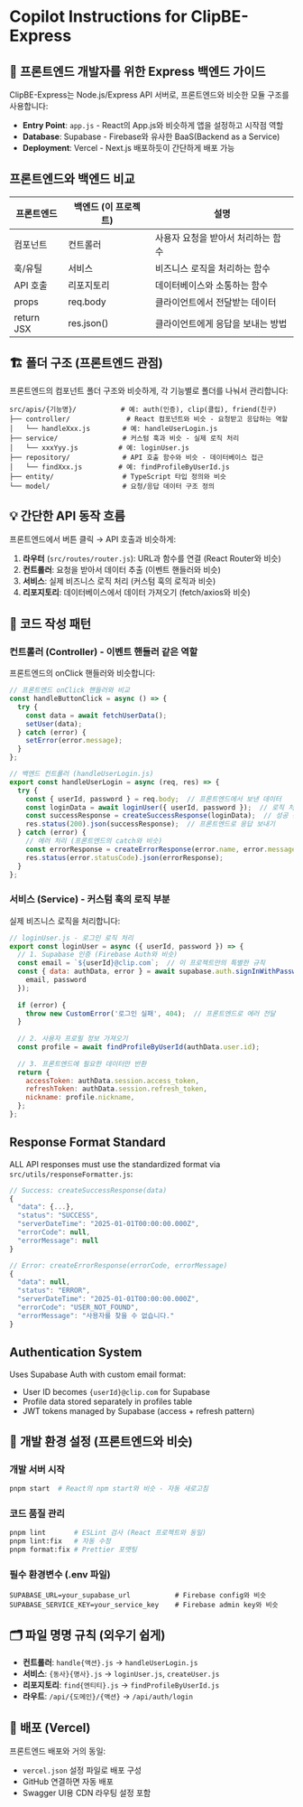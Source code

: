 # Copilot Instructions for ClipBE-Express

## 🎯 프론트엔드 개발자를 위한 Express 백엔드 가이드

ClipBE-Express는 Node.js/Express API 서버로, 프론트엔드와 비슷한 모듈 구조를 사용합니다:

- **Entry Point**: `app.js` - React의 App.js와 비슷하게 앱을 설정하고 시작점 역할
- **Database**: Supabase - Firebase와 유사한 BaaS(Backend as a Service)
- **Deployment**: Vercel - Next.js 배포하듯이 간단하게 배포 가능

## 프론트엔드와 백엔드 비교

| 프론트엔드 | 백엔드 (이 프로젝트) | 설명 |
|---|---|---|
| 컴포넌트 | 컨트롤러 | 사용자 요청을 받아서 처리하는 함수 |
| 훅/유틸 | 서비스 | 비즈니스 로직을 처리하는 함수 |
| API 호출 | 리포지토리 | 데이터베이스와 소통하는 함수 |
| props | req.body | 클라이언트에서 전달받는 데이터 |
| return JSX | res.json() | 클라이언트에게 응답을 보내는 방법 |

## 🏗️ 폴더 구조 (프론트엔드 관점)

프론트엔드의 컴포넌트 폴더 구조와 비슷하게, 각 기능별로 폴더를 나눠서 관리합니다:

```
src/apis/{기능명}/           # 예: auth(인증), clip(클립), friend(친구)
├── controller/              # React 컴포넌트와 비슷 - 요청받고 응답하는 역할
│   └── handleXxx.js        # 예: handleUserLogin.js
├── service/                # 커스텀 훅과 비슷 - 실제 로직 처리
│   └── xxxYyy.js          # 예: loginUser.js
├── repository/             # API 호출 함수와 비슷 - 데이터베이스 접근
│   └── findXxx.js         # 예: findProfileByUserId.js
├── entity/                 # TypeScript 타입 정의와 비슷
└── model/                  # 요청/응답 데이터 구조 정의
```

## 💡 간단한 API 동작 흐름

프론트엔드에서 버튼 클릭 → API 호출과 비슷하게:

1. **라우터** (`src/routes/router.js`): URL과 함수를 연결 (React Router와 비슷)
2. **컨트롤러**: 요청을 받아서 데이터 추출 (이벤트 핸들러와 비슷)
3. **서비스**: 실제 비즈니스 로직 처리 (커스텀 훅의 로직과 비슷)
4. **리포지토리**: 데이터베이스에서 데이터 가져오기 (fetch/axios와 비슷)

## 📝 코드 작성 패턴

### 컨트롤러 (Controller) - 이벤트 핸들러 같은 역할
프론트엔드의 onClick 핸들러와 비슷합니다:

```javascript
// 프론트엔드 onClick 핸들러와 비교
const handleButtonClick = async () => {
  try {
    const data = await fetchUserData();
    setUser(data);
  } catch (error) {
    setError(error.message);
  }
};

// 백엔드 컨트롤러 (handleUserLogin.js)
export const handleUserLogin = async (req, res) => {
  try {
    const { userId, password } = req.body;  // 프론트엔드에서 보낸 데이터
    const loginData = await loginUser({ userId, password });  // 로직 처리
    const successResponse = createSuccessResponse(loginData);  // 성공 응답 생성
    res.status(200).json(successResponse);  // 프론트엔드로 응답 보내기
  } catch (error) {
    // 에러 처리 (프론트엔드의 catch와 비슷)
    const errorResponse = createErrorResponse(error.name, error.message);
    res.status(error.statusCode).json(errorResponse);
  }
};
```

### 서비스 (Service) - 커스텀 훅의 로직 부분
실제 비즈니스 로직을 처리합니다:

```javascript
// loginUser.js - 로그인 로직 처리
export const loginUser = async ({ userId, password }) => {
  // 1. Supabase 인증 (Firebase Auth와 비슷)
  const email = `${userId}@clip.com`;  // 이 프로젝트만의 특별한 규칙
  const { data: authData, error } = await supabase.auth.signInWithPassword({
    email, password
  });
  
  if (error) {
    throw new CustomError('로그인 실패', 404);  // 프론트엔드로 에러 전달
  }
  
  // 2. 사용자 프로필 정보 가져오기
  const profile = await findProfileByUserId(authData.user.id);
  
  // 3. 프론트엔드에 필요한 데이터만 반환
  return {
    accessToken: authData.session.access_token,
    refreshToken: authData.session.refresh_token,
    nickname: profile.nickname,
  };
};
```

## Response Format Standard

ALL API responses must use the standardized format via `src/utils/responseFormatter.js`:

```javascript
// Success: createSuccessResponse(data)
{
  "data": {...},
  "status": "SUCCESS", 
  "serverDateTime": "2025-01-01T00:00:00.000Z",
  "errorCode": null,
  "errorMessage": null
}

// Error: createErrorResponse(errorCode, errorMessage)  
{
  "data": null,
  "status": "ERROR",
  "serverDateTime": "2025-01-01T00:00:00.000Z", 
  "errorCode": "USER_NOT_FOUND",
  "errorMessage": "사용자를 찾을 수 없습니다."
}
```

## Authentication System

Uses Supabase Auth with custom email format:
- User ID becomes `{userId}@clip.com` for Supabase
- Profile data stored separately in profiles table
- JWT tokens managed by Supabase (access + refresh pattern)

## 🔧 개발 환경 설정 (프론트엔드와 비슷)

### 개발 서버 시작
```bash
pnpm start  # React의 npm start와 비슷 - 자동 새로고침
```

### 코드 품질 관리
```bash
pnpm lint       # ESLint 검사 (React 프로젝트와 동일)
pnpm lint:fix   # 자동 수정
pnpm format:fix # Prettier 포맷팅
```

### 필수 환경변수 (.env 파일)
```
SUPABASE_URL=your_supabase_url           # Firebase config와 비슷
SUPABASE_SERVICE_KEY=your_service_key    # Firebase admin key와 비슷
```

## 🗂️ 파일 명명 규칙 (외우기 쉽게)

- **컨트롤러**: `handle{액션}.js` → `handleUserLogin.js`
- **서비스**: `{동사}{명사}.js` → `loginUser.js`, `createUser.js`
- **리포지토리**: `find{엔티티}.js` → `findProfileByUserId.js`
- **라우트**: `/api/{도메인}/{액션}` → `/api/auth/login`

## 🚀 배포 (Vercel)

프론트엔드 배포와 거의 동일:
- `vercel.json` 설정 파일로 배포 구성
- GitHub 연결하면 자동 배포
- Swagger UI용 CDN 라우팅 설정 포함